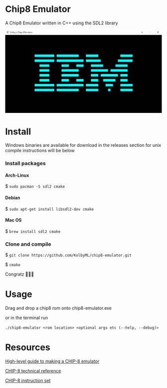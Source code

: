 # Chip8 Emulator
A Chip8 Emulator written in C++ using the SDL2 library

![img.png](img.png)
# Install
Windows binaries are available for download in the releases section for unix compile instructions will be below

### Install packages
#### Arch-Linux
$ `sudo pacman -S sdl2 cmake`
#### Debian
$ `sudo apt-get install libsdl2-dev cmake`
#### Mac OS
$ `brew install sdl2 cmake`

### Clone and compile
$ `git clone https://github.com/KolbyML/chip8-emulator.git`

$ `cmake`

Congratz 🥳🎉🎉

# Usage
Drag and drop a chip8 rom onto chip8-emulator.exe

or in the terminal run

``./chip8-emulator <rom location> <optional args etc (--help, --debug)>``

# Resources
[High-level guide to making a CHIP-8 emulator](https://tobiasvl.github.io/blog/write-a-chip-8-emulator)

[CHIP-8 technical reference](https://github.com/mattmikolay/chip-8/wiki/CHIP%E2%80%908-Technical-Reference)

[CHIP-8 instruction set](https://github.com/mattmikolay/chip-8/wiki/CHIP%E2%80%908-Instruction-Set)

